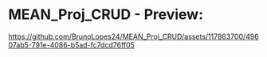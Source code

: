 # MEAN_Proj_CRUD - Preview:

https://github.com/BrunoLopes24/MEAN_Proj_CRUD/assets/117863700/49607ab5-791e-4086-b5ad-fc7dcd76ff05
